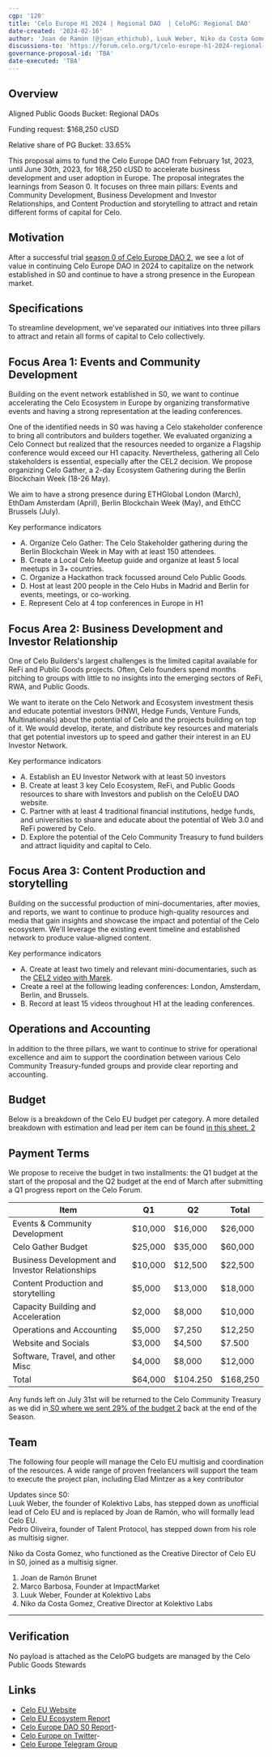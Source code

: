 ```yaml
---
cgp: '120'
title: 'Celo Europe H1 2024 | Regional DAO  | CeloPG: Regional DAO'
date-created: '2024-02-16'
author: 'Joan de Ramón (@joan_ethichub), Luuk Weber, Niko da Costa Gomez' 
discussions-to: 'https://forum.celo.org/t/celo-europe-h1-2024-regional-dao-final/7450'
governance-proposal-id: 'TBA'
date-executed: 'TBA'
---
```


## Overview
Aligned Public Goods Bucket: Regional DAOs

Funding request: $168,250 cUSD

Relative share of PG Bucket: 33.65%

This proposal aims to fund the Celo Europe DAO from February 1st, 2023, until June 30th, 2023, for 168,250 cUSD to accelerate business development and user adoption in Europe. The proposal integrates the learnings from Season 0. It focuses on three main pillars: Events and Community Development, Business Development and Investor Relationships, and Content Production and storytelling to attract and retain different forms of capital for Celo.

Motivation
-------
After a successful trial [season 0 of Celo Europe DAO 2](https://forum.celo.org/t/celo-europe-dao-s0-report/7050), we see a lot of value in continuing Celo Europe DAO in 2024 to capitalize on the network established in S0 and continue to have a strong presence in the European market.

Specifications
-------

To streamline development, we've separated our initiatives into three pillars to attract and retain all forms of capital to Celo collectively.

Focus Area 1: Events and Community Development
-------

Building on the event network established in S0, we want to continue accelerating the Celo Ecosystem in Europe by organizing transformative events and having a strong representation at the leading conferences.

One of the identified needs in S0 was having a Celo stakeholder conference to bring all contributors and builders together. We evaluated organizing a Celo Connect but realized that the resources needed to organize a Flagship conference would exceed our H1 capacity. Nevertheless, gathering all Celo stakeholders is essential, especially after the CEL2 decision. We propose organizing Celo Gather, a 2-day Ecosystem Gathering during the Berlin Blockchain Week (18-26 May).

We aim to have a strong presence during ETHGlobal London (March), EthDam Amsterdam (April), Berlin Blockchain Week (May), and EthCC Brussels (July).

Key performance indicators

-   A. Organize Celo Gather: The Celo Stakeholder gathering during the Berlin Blockchain Week in May with at least 150 attendees.
-   B. Create a Local Celo Meetup guide and organize at least 5 local meetups in 3+ countries.
-   C. Organize a Hackathon track focussed around Celo Public Goods.
-   D. Host at least 200 people in the Celo Hubs in Madrid and Berlin for events, meetings, or co-working.
-   E. Represent Celo at 4 top conferences in Europe in H1

Focus Area 2: Business Development and Investor Relationship
-------

One of Celo Builders's largest challenges is the limited capital available for ReFi and Public Goods projects. Often, Celo founders spend months pitching to groups with little to no insights into the emerging sectors of ReFi, RWA, and Public Goods.

We want to iterate on the Celo Network and Ecosystem investment thesis and educate potential investors (HNWI, Hedge Funds, Venture Funds, Multinationals) about the potential of Celo and the projects building on top of it. We would develop, iterate, and distribute key resources and materials that get potential investors up to speed and gather their interest in an EU Investor Network.

Key performance indicators

-   A. Establish an EU Investor Network with at least 50 investors
-   B. Create at least 3 key Celo Ecosystem, ReFi, and Public Goods resources to share with Investors and publish on the CeloEU DAO website.
-   C. Partner with at least 4 traditional financial institutions, hedge funds, and universities to share and educate about the potential of Web 3.0 and ReFi powered by Celo.
-   D. Explore the potential of the Celo Community Treasury to fund builders and attract liquidity and capital to Celo.

Focus Area 3: Content Production and storytelling
-------

Building on the successful production of mini-documentaries, after movies, and reports, we want to continue to produce high-quality resources and media that gain insights and showcase the impact and potential of the Celo ecosystem. We'll leverage the existing event timeline and established network to produce value-aligned content.

Key performance indicators

-   A. Create at least two timely and relevant mini-documentaries, such as the [CEL2 video with Marek](https://www.youtube.com/watch?v=7VLv8NPN1-c).
-   Create a reel at the following leading conferences: London, Amsterdam, Berlin, and Brussels.
-   B. Record at least 15 videos throughout H1 at the leading conferences.

Operations and Accounting
-------

In addition to the three pillars, we want to continue to strive for operational excellence and aim to support the coordination between various Celo Community Treasury-funded groups and provide clear reporting and accounting.

Budget
-------

Below is a breakdown of the Celo EU budget per category. A more detailed breakdown with estimation and lead per item can be found [in this sheet. 2](https://docs.google.com/spreadsheets/d/1nDYKJG5DPRlREiLzCvM-rVHy1MQdByFWjzkTsXrDRk8/edit?usp=sharing)

Payment Terms
-------

We propose to receive the budget in two installments: the Q1 budget at the start of the proposal and the Q2 budget at the end of March after submitting a Q1 progress report on the Celo Forum.

| Item | Q1 | Q2 | Total |
| --- | --- | --- | --- |
| Events & Community Development | $10,000 | $16,000 | $26,000 |
| Celo Gather Budget | $25,000 | $35,000 | $60,000 |
| Business Development and Investor Relationships | $10,000 | $12,500 | $22,500 |
| Content Production and storytelling | $5,000 | $13,000 | $18,000 |
| Capacity Building and Acceleration | $2,000 | $8,000 | $10,000 |
| Operations and Accounting | $5,000 | $7,250 | $12,250 |
| Website and Socials | $3,000 | $4,500 | $7.500 |
| Software, Travel, and other Misc | $4,000 | $8,000 | $12,000 |
| Total | $64,000 | $104.250 | $168,250 |

Any funds left on July 31st will be returned to the Celo Community Treasury as we did in[ S0 where we sent 29% of the budget 2](https://forum.celo.org/t/celo-europe-dao-s0-report/7050) back at the end of the Season.

Team
-------
The following four people will manage the Celo EU multisig and coordination of the resources. A wide range of proven freelancers will support the team to execute the project plan, including Elad Mintzer as a key contributor

Updates since S0:\
Luuk Weber, the founder of Kolektivo Labs, has stepped down as unofficial lead of Celo EU and is replaced by Joan de Ramón, who will formally lead Celo EU.\
Pedro Oliveira, founder of Talent Protocol, has stepped down from his role as multisig signer.

Niko da Costa Gomez, who functioned as the Creative Director of Celo EU in S0, joined as a multisig signer.

1.  Joan de Ramón Brunet
2.  Marco Barbosa, Founder at ImpactMarket
3.  Luuk Weber, Founder at Kolektivo Labs
4.  Niko da Costa Gomez, Creative Director at Kolektivo Labs
-------

## Verification
No payload is attached as the CeloPG budgets are managed by the Celo Public Goods Stewards

## Links
- [Celo EU Website](https://www.celodao.eu/)
- [Celo EU Ecosystem Report](https://docsend.com/view/gyr34kygvcnzts6y)
- [Celo Europe DAO S0 Report](https://forum.celo.org/t/celo-europe-dao-s0-report/7050)- 
- [Celo Europe on Twitter](https://twitter.com/CeloEurope)- 
- [Celo Europe Telegram Group](https://t.me/+_JJtfRWi5gRlNmFk)
